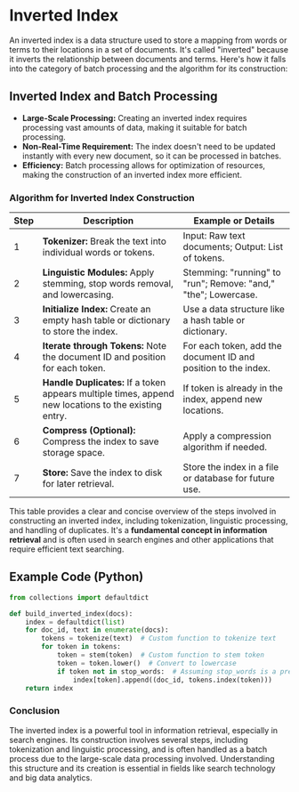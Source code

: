 # Inverted Index

An inverted index is a data structure used to store a mapping from words or terms to their locations in a set of documents. It's called "inverted" because it inverts the relationship between documents and terms. Here's how it falls into the category of batch processing and the algorithm for its construction:

## Inverted Index and Batch Processing

- **Large-Scale Processing:** Creating an inverted index requires processing vast amounts of data, making it suitable for batch processing.
- **Non-Real-Time Requirement:** The index doesn't need to be updated instantly with every new document, so it can be processed in batches.
- **Efficiency:** Batch processing allows for optimization of resources, making the construction of an inverted index more efficient.

### Algorithm for Inverted Index Construction

| Step  | Description                                                                                   | Example or Details                                               |
|-------|-----------------------------------------------------------------------------------------------|------------------------------------------------------------------|
| 1     | **Tokenizer:** Break the text into individual words or tokens.                                | Input: Raw text documents; Output: List of tokens.               |
| 2     | **Linguistic Modules:** Apply stemming, stop words removal, and lowercasing.                   | Stemming: "running" to "run"; Remove: "and," "the"; Lowercase.  |
| 3     | **Initialize Index:** Create an empty hash table or dictionary to store the index.             | Use a data structure like a hash table or dictionary.            |
| 4     | **Iterate through Tokens:** Note the document ID and position for each token.                   | For each token, add the document ID and position to the index.   |
| 5     | **Handle Duplicates:** If a token appears multiple times, append new locations to the existing entry. | If token is already in the index, append new locations.          |
| 6     | **Compress (Optional):** Compress the index to save storage space.                             | Apply a compression algorithm if needed.                         |
| 7     | **Store:** Save the index to disk for later retrieval.                                         | Store the index in a file or database for future use.            |

This table provides a clear and concise overview of the steps involved in constructing an inverted index, including tokenization, linguistic processing, and handling of duplicates. It's a **fundamental concept in information retrieval** and is often used in search engines and other applications that require efficient text searching.

## Example Code (Python)

```python
from collections import defaultdict

def build_inverted_index(docs):
    index = defaultdict(list)
    for doc_id, text in enumerate(docs):
        tokens = tokenize(text)  # Custom function to tokenize text
        for token in tokens:
            token = stem(token)  # Custom function to stem token
            token = token.lower()  # Convert to lowercase
            if token not in stop_words:  # Assuming stop_words is a predefined set
                index[token].append((doc_id, tokens.index(token)))
    return index
```

### Conclusion

The inverted index is a powerful tool in information retrieval, especially in search engines. Its construction involves several steps, including tokenization and linguistic processing, and is often handled as a batch process due to the large-scale data processing involved. Understanding this structure and its creation is essential in fields like search technology and big data analytics.
